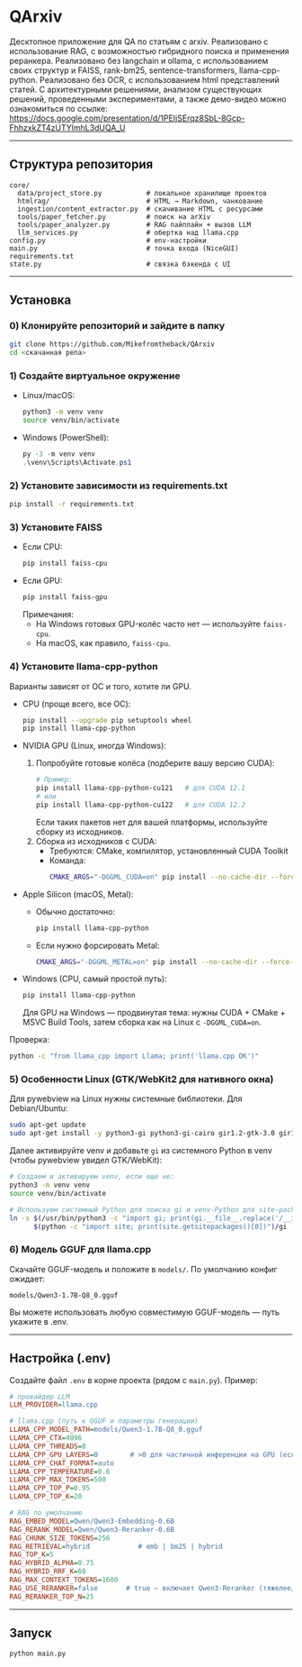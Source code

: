 # QArxiv

Десктопное приложение для QA по статьям с arxiv.
Реализовано с использование RAG, с возможностью гибридного поиска и применения реранкера. 
Реализовано без langchain и ollama, c использованием своих структур и FAISS, rank-bm25, sentence-transformers, llama-cpp-python.
Реализовано без OCR, с использованием html представлений статей.
С архитектурными решениями, анализом существующих решений, проведенными экспериментами, а также демо-видео можно ознакомиться по ссылке: 
https://docs.google.com/presentation/d/1PEIjSErqz8SbL-8Gcp-FhhzxkZT4zUTYlmhL3dUQA_U

---

## Структура репозитория
```
core/
  data/project_store.py           # локальное хранилище проектов
  htmlrag/                        # HTML → Markdown, чанкование
  ingestion/content_extractor.py  # скачивание HTML с ресурсами
  tools/paper_fetcher.py          # поиск на arXiv
  tools/paper_analyzer.py         # RAG пайплайн + вызов LLM
  llm_services.py                 # обертка над llama.cpp
config.py                         # env-настройки
main.py                           # точка входа (NiceGUI)
requirements.txt
state.py                          # связка бэкенда с UI
```

---

## Установка

### 0) Клонируйте репозиторий и зайдите в папку
```bash
git clone https://github.com/Mikefromtheback/QArxiv
cd <скачанная репа>
```

### 1) Создайте виртуальное окружение
- Linux/macOS:
  ```bash
  python3 -m venv venv
  source venv/bin/activate
  ```
- Windows (PowerShell):
  ```powershell
  py -3 -m venv venv
  .\venv\Scripts\Activate.ps1
  ```

### 2) Установите зависимости из requirements.txt
```bash
pip install -r requirements.txt
```

### 3) Установите FAISS
- Если CPU:
  ```bash
  pip install faiss-cpu
  ```
- Если GPU:
  ```bash
  pip install faiss-gpu
  ```
  Примечания:
  - На Windows готовых GPU-колёс часто нет — используйте `faiss-cpu`.
  - На macOS, как правило, `faiss-cpu`.

### 4) Установите llama-cpp-python
Варианты зависят от ОС и того, хотите ли GPU.

- CPU (проще всего, все ОС):
  ```bash
  pip install --upgrade pip setuptools wheel
  pip install llama-cpp-python
  ```

- NVIDIA GPU (Linux, иногда Windows):
  1) Попробуйте готовые колёса (подберите вашу версию CUDA):
     ```bash
     # Пример:
     pip install llama-cpp-python-cu121   # для CUDA 12.1
     # или
     pip install llama-cpp-python-cu122   # для CUDA 12.2
     ```
     Если таких пакетов нет для вашей платформы, используйте сборку из исходников.
  2) Сборка из исходников с CUDA:
     - Требуются: CMake, компилятор, установленный CUDA Toolkit
     - Команда:
       ```bash
       CMAKE_ARGS="-DGGML_CUDA=on" pip install --no-cache-dir --force-reinstall llama-cpp-python
       ```

- Apple Silicon (macOS, Metal):
  - Обычно достаточно:
    ```bash
    pip install llama-cpp-python
    ```
  - Если нужно форсировать Metal:
    ```bash
    CMAKE_ARGS="-DGGML_METAL=on" pip install --no-cache-dir --force-reinstall llama-cpp-python
    ```

- Windows (CPU, самый простой путь):
  ```powershell
  pip install llama-cpp-python
  ```
  Для GPU на Windows — продвинутая тема: нужны CUDA + CMake + MSVC Build Tools, затем сборка как на Linux с `-DGGML_CUDA=on`.

Проверка:
```bash
python -c "from llama_cpp import Llama; print('llama.cpp OK')"
```

### 5) Особенности Linux (GTK/WebKit2 для нативного окна)
Для pywebview на Linux нужны системные библиотеки. Для Debian/Ubuntu:
```bash
sudo apt-get update
sudo apt-get install -y python3-gi python3-gi-cairo gir1.2-gtk-3.0 gir1.2-webkit2-4.0
```

Далее активируйте venv и добавьте `gi` из системного Python в venv (чтобы pywebview увидел GTK/WebKit):
```bash
# Создаем и активируем venv, если еще не:
python3 -m venv venv
source venv/bin/activate

# Используем системный Python для поиска gi и venv-Python для site-packages
ln -s $(/usr/bin/python3 -c "import gi; print(gi.__file__.replace('/__init__.py', ''))") \
      $(python -c "import site; print(site.getsitepackages()[0])")/gi
```

### 6) Модель GGUF для llama.cpp
Скачайте GGUF-модель и положите в `models/`. По умолчанию конфиг ожидает:
```
models/Qwen3-1.7B-Q8_0.gguf
```
Вы можете использовать любую совместимую GGUF-модель — путь укажите в .env.

---

## Настройка (.env)

Создайте файл `.env` в корне проекта (рядом с `main.py`). Пример:

```ini
# провайдер LLM
LLM_PROVIDER=llama.cpp

# llama.cpp (путь к GGUF и параметры генерации)
LLAMA_CPP_MODEL_PATH=models/Qwen3-1.7B-Q8_0.gguf
LLAMA_CPP_CTX=4096
LLAMA_CPP_THREADS=8
LLAMA_CPP_GPU_LAYERS=0        # >0 для частичной инференции на GPU (если сборка с CUDA/Metal)
LLAMA_CPP_CHAT_FORMAT=auto
LLAMA_CPP_TEMPERATURE=0.6
LLAMA_CPP_MAX_TOKENS=500
LLAMA_CPP_TOP_P=0.95
LLAMA_CPP_TOP_K=20

# RAG по умолчанию
RAG_EMBED_MODEL=Qwen/Qwen3-Embedding-0.6B
RAG_RERANK_MODEL=Qwen/Qwen3-Reranker-0.6B
RAG_CHUNK_SIZE_TOKENS=256
RAG_RETRIEVAL=hybrid            # emb | bm25 | hybrid
RAG_TOP_K=5
RAG_HYBRID_ALPHA=0.75
RAG_HYBRID_RRF_K=60
RAG_MAX_CONTEXT_TOKENS=1600
RAG_USE_RERANKER=false       # true — включает Qwen3-Reranker (тяжелее/медленнее)
RAG_RERANKER_TOP_N=25
```
---

## Запуск

```bash
python main.py
```


